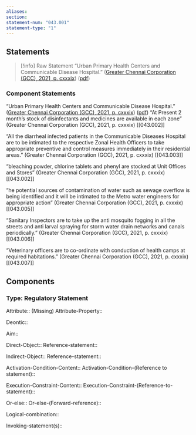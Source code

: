 ```yaml
---
aliases: 
section: 
statement-num: "043.001"
statement-type: "1"
---
```

## Statements 
> [!info] Raw Statement
> “Urban Primary Health Centers and Communicable Disease Hospital.” ([Greater Chennai Corporation (GCC), 2021, p. cxxxix](zotero://select/library/items/AZZSXLC8)) ([pdf](zotero://open-pdf/library/items/ZWDYK52D?page=139&annotation=VL7E8N3C)) 
> 

### Component Statements
“Urban Primary Health Centers and Communicable Disease Hospital.” ([Greater Chennai Corporation (GCC), 2021, p. cxxxix](zotero://select/library/items/AZZSXLC8)) ([pdf](zotero://open-pdf/library/items/ZWDYK52D?page=139&annotation=VL7E8N3C)) 
“At Present 2 month’s stock of disinfectants and medicines are available in each zone” (Greater Chennai Corporation (GCC), 2021, p. cxxxix) [[043.002]]

“All the diarrheal infected patients in the Communicable Diseases Hospital are to be intimated to the respective Zonal Health Officers to take appropriate preventive and control measures immediately in their residential areas.” (Greater Chennai Corporation (GCC), 2021, p. cxxxix) [[043.003]]

“bleaching powder, chlorine tablets and phenyl are stocked at Unit Offices and Stores” (Greater Chennai Corporation (GCC), 2021, p. cxxxix) [[043.002]]

“he potential sources of contamination of water such as sewage overflow is being identified and it will be intimated to the Metro water engineers for appropriate action” (Greater Chennai Corporation (GCC), 2021, p. cxxxix) [[043.005]]

“Sanitary Inspectors are to take up the anti mosquito fogging in all the streets and anti larval spraying for storm water drain networks and canals periodically.” (Greater Chennai Corporation (GCC), 2021, p. cxxxix) [[043.006]]

“Veterinary officers are to co-ordinate with conduction of health camps at required habitations.” (Greater Chennai Corporation (GCC), 2021, p. cxxxix) [[043.007]]

## Components
### Type: Regulatory Statement
Attribute:: (Missing)
Attribute-Property::

Deontic::

Aim::

Direct-Object::
	Reference-statement::

Indirect-Object::
	Reference-statement::

Activation-Condition-Content::
	Activation-Condition-(Reference to statement)::

Execution-Constraint-Content::
	Execution-Constraint-(Reference-to-statement)::

Or-else::
	Or-else-(Forward-reference)::

Logical-combination::

Invoking-statement(s)::